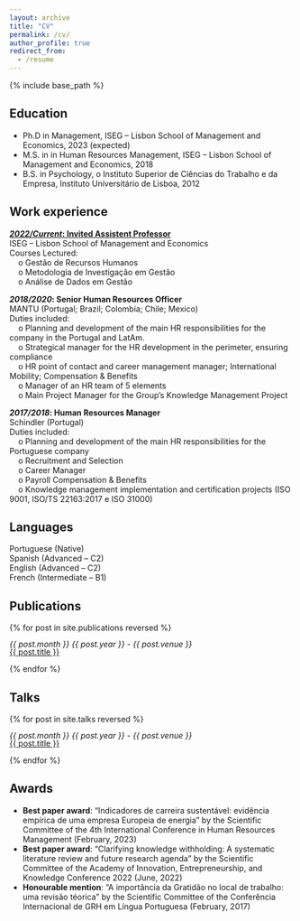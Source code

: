 ```yaml
---
layout: archive
title: "CV"
permalink: /cv/
author_profile: true
redirect_from:
  - /resume
---
```


{% include base_path %}

## Education

* Ph.D in Management, ISEG – Lisbon School of Management and Economics, 2023 (expected)
* M.S. in in Human Resources Management, ISEG – Lisbon School of Management and Economics, 2018
* B.S. in Psychology, o	Instituto Superior de Ciências do Trabalho e da Empresa, Instituto Universitário de Lisboa, 2012

## Work experience
[***2022/Current*: Invited Assistent Professor**](../_teaching/2022-01-teaching.md)<br>
ISEG – Lisbon School of Management and Economics<br>
Courses Lectured:<br>
    o	Gestão de Recursos Humanos<br>
    o	Metodologia de Investigação em Gestão<br>
    o	Análise de Dados em Gestão<br>

***2018/2020*: Senior Human Resources Officer**<br>
MANTU (Portugal; Brazil; Colombia; Chile; Mexico)<br>
Duties included:<br>
    o	Planning and development of the main HR responsibilities for the company in the Portugal and LatAm.<br>
    o	Strategical manager for the HR development in the perimeter, ensuring compliance<br>
    o	HR point of contact and career management manager; International Mobility; Compensation & Benefits<br>
    o	Manager of an HR team of 5 elements<br>
    o	Main Project Manager for the Group’s Knowledge Management Project<br>

***2017/2018*: Human Resources Manager**<br>
Schindler (Portugal)<br>
Duties included:<br>
    o	Planning and development of the main HR responsibilities for the Portuguese company<br>
    o	Recruitment and Selection<br>
    o	Career Manager<br>
    o	Payroll Compensation & Benefits<br>
    o	Knowledge management implementation and certification projects (ISO 9001, ISO/TS 22163:2017 e ISO 31000)

## Languages
Portuguese (Native)<br>
Spanish (Advanced – C2)<br>
English (Advanced – C2)<br>
French (Intermediate – B1)<br>

## Publications
{% for post in site.publications reversed %}
<p style="line-height: 1;">
<em>{{ post.month }} {{ post.year }}</em> - <span style="font-style: italic;">{{ post.venue }}</span><br>
<a class="post-link" href="{{ post.permalink }}">{{ post.title }}</a><br>
</p>
{% endfor %}

## Talks
{% for post in site.talks reversed %}
<p style="line-height: 1;">
<em>{{ post.month }} {{ post.year }}</em> - <span style="font-style: italic;">{{ post.venue }}</span><br>
<a class="post-link" href="{{ post.permalink }}">{{ post.title }}</a><br>
</p>
{% endfor %}

## Awards
* **Best paper award**: “Indicadores de carreira sustentável: evidência empírica de uma empresa Europeia de energia” by the Scientific Committee of the 4th International Conference in Human Resources Management (February, 2023) 
* **Best paper award**: “Clarifying knowledge withholding: A systematic literature review and future research agenda” by the Scientific Committee of the Academy of Innovation, Entrepreneurship, and Knowledge Conference 2022 (June, 2022) 
* **Honourable mention**: “A importância da Gratidão no local de trabalho: uma revisão téorica” by the Scientific Committee of the Conferência Internacional de GRH em Língua Portuguesa (February, 2017)